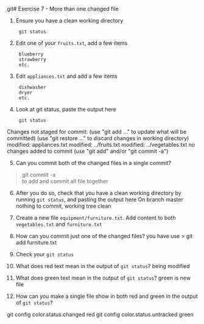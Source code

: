 git# Exercise 7 - More than one changed file

1. Ensure you have a clean working directory

        git status

2. Edit one of your `fruits.txt`, add a few items

        blueberry
        strawberry
        etc.

3. Edit `appliances.txt` and add a few items

        dishwasher
        dryer
        etc.

4. Look at git status, paste the output here

        git status

Changes not staged for commit:
  (use "git add <file>..." to update what will be committed)
  (use "git restore <file>..." to discard changes in working directory)
        modified:   appliances.txt
        modified:   ../fruits.txt
        modified:   ../vegetables.txt
no changes added to commit (use "git add" and/or "git commit -a")

5. Can you commit both of the changed files in a single commit?
  > git commit -a  
        to add and commit all file together

6. After you do so, check that you have a clean working directory by running `git status`, and pasting the output here
        On branch master
        nothing to commit, working tree clean

7. Create a new file `equipment/furniture.txt`. Add content to both `vegetables.txt` and `furniture.txt`

8. How can you commit just one of the changed files?
   you have use  > git add furniture.txt

9. Check your `git status`

10. What does red text mean in the output of `git status`?
    being modified

11. What does green text mean in the output of `git status`?
        green is new file

12. How can you make a single file show in both red and green in the output of `git status`?

git config color.status.changed red
git config color.status.untracked green